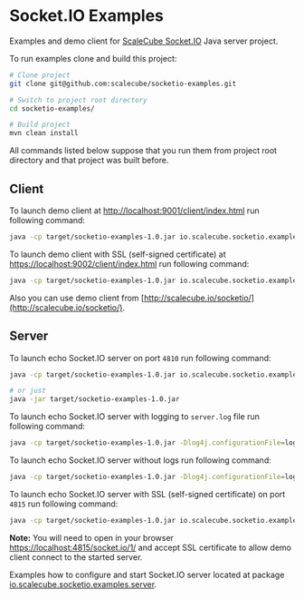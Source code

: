 # Socket.IO Examples

Examples and demo client for [ScaleCube Socket.IO](https://github.com/scalecube/socketio) Java server project.

To run examples clone and build this project:
  
``` bash
# Clone project
git clone git@github.com:scalecube/socketio-examples.git

# Switch to project root directory
cd socketio-examples/

# Build project
mvn clean install
```

All commands listed below suppose that you run them from project root directory and that project was built before. 

## Client

To launch demo client at [http://localhost:9001/client/index.html](http://localhost:9001/client/index.html) run 
following command:

``` bash
java -cp target/socketio-examples-1.0.jar io.scalecube.socketio.examples.client.ClientLauncher
``` 

To launch demo client with SSL (self-signed certificate) at [https://localhost:9002/client/index.html](https://localhost:9002/client/index.html) 
run following command:
 
``` bash
java -cp target/socketio-examples-1.0.jar io.scalecube.socketio.examples.client.SslClientLauncher
``` 

Also you can use demo client from [http://scalecube.io/socketio/](http://scalecube.io/socketio/).

## Server

To launch echo Socket.IO server on port `4810` run following command:
 
``` bash
java -cp target/socketio-examples-1.0.jar io.scalecube.socketio.examples.server.ServerLauncher

# or just
java -jar target/socketio-examples-1.0.jar
```

To launch echo Socket.IO server with logging to `server.log` file run following command:
 
``` bash
java -cp target/socketio-examples-1.0.jar -Dlog4j.configurationFile=log4j2-file.xml io.scalecube.socketio.examples.server.ServerLauncher 
```

To launch echo Socket.IO server without logs run following command:

``` bash
java -cp target/socketio-examples-1.0.jar -Dlog4j.configurationFile=log4j2-off.xml io.scalecube.socketio.examples.server.ServerLauncher 
```

To launch echo Socket.IO server with SSL (self-signed certificate) on port `4815` run following command: 

``` bash
java -cp target/socketio-examples-1.0.jar io.scalecube.socketio.examples.server.SslServerLauncher
```

**Note:** You will need to open in your browser [https://localhost:4815/socket.io/1/](https://localhost:4815/socket.io/1/) 
and accept SSL certificate to allow demo client connect to the started server.

Examples how to configure and start Socket.IO server located at package 
[io.scalecube.socketio.examples.server](https://github.com/scalecube/socketio-examples/tree/master/src/main/java/io/scalecube/socketio/examples/server).
